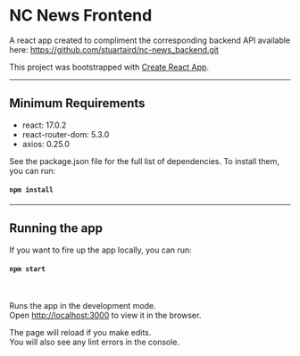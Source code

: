 # NC News Frontend

A react app created to compliment the corresponding backend API available here: https://github.com/stuartaird/nc-news_backend.git

This project was bootstrapped with [Create React App](https://github.com/facebook/create-react-app).

<hr />

## Minimum Requirements

- react: 17.0.2
- react-router-dom: 5.3.0
- axios: 0.25.0

See the package.json file for the full list of dependencies. To install them, you can run:

#### `npm install`

<hr />

## Running the app

If you want to fire up the app locally, you can run:

#### `npm start`

<br />

Runs the app in the development mode.\
Open [http://localhost:3000](http://localhost:3000) to view it in the browser.

The page will reload if you make edits.\
You will also see any lint errors in the console.
